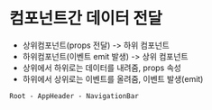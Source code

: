 # 컴포넌트간 데이터 전달
- 상위컴포넌트(props 전달) -> 하위 컴포넌트
- 하위컴포넌트(이벤트 emit 발생) -> 상위 컴포넌트
- 상위에서 하위로는 데이터를 내려줌, props 속성
- 하위에서 상위로는 이벤트를 올려줌, 이벤트 발생(emit)
```
Root - AppHeader - NavigationBar
```
    
    